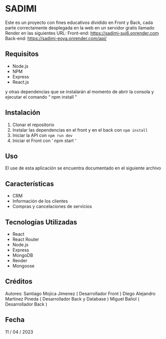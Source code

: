 # SADIMI

Este es un proyecto con fines educativos dividido en Front y Back, cada parte correctamente desplegada en la web en un servidor gratis llamado Render en las siguientes URL:
Front-end: https://sadimi-suj6.onrender.com
Back-end: https://sadimi-eoya.onrender.com/api/

## Requisitos

- Node.js
- NPM
- Express
- React.js


y otras dependencias que se instalarán al momento de abrir la consola y ejecutar el comando “ npm install ”

## Instalación

1. Clonar el repositorio
2. Instalar las dependencias en el front y en el back con `npm install`
3. Iniciar la API con `npm run dev`
4. Iniciar el Front con ‘ npm start ‘

## Uso

El use de esta aplicación se encuentra documentado en el siguiente archivo

## Características

- CRM
- Información de los clientes
- Compras y cancelaciones de servicios 

## Tecnologías Utilizadas

- React
- React Router
- Node.js
- Express
- MongoDB
- Render
- Mongoose


## Créditos

Autores:
Santiago Mojica Jimenez ( Desarrollador Front )
Diego Alejandro Martinez Pineda ( Desarrollador Back y Database )
Miguel Bañol ( Desarrollador Back )

## Fecha

11 / 04 / 2023

